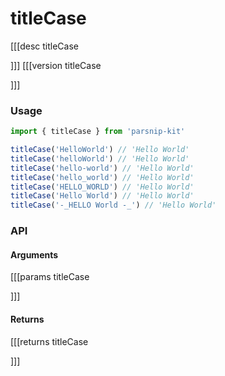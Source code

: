 # titleCase
[[[desc titleCase

]]]
[[[version titleCase
  
]]]
### Usage

```ts
import { titleCase } from 'parsnip-kit'

titleCase('HelloWorld') // 'Hello World'
titleCase('helloWorld') // 'Hello World'
titleCase('hello-world') // 'Hello World'
titleCase('hello_world') // 'Hello World'
titleCase('HELLO_WORLD') // 'Hello World'
titleCase('Hello World') // 'Hello World'
titleCase('-_HELLO World -_') // 'Hello World'
```


### API

#### Arguments
[[[params titleCase

]]]
#### Returns
[[[returns titleCase

]]]